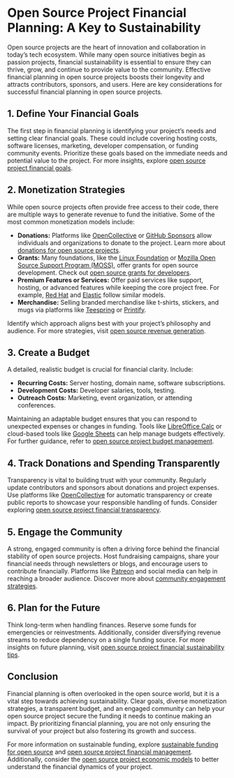 # Open Source Project Financial Planning: A Key to Sustainability

Open source projects are the heart of innovation and collaboration in today’s tech ecosystem. While many open source initiatives begin as passion projects, financial sustainability is essential to ensure they can thrive, grow, and continue to provide value to the community. Effective financial planning in open source projects boosts their longevity and attracts contributors, sponsors, and users. Here are key considerations for successful financial planning in open source projects.

## 1. Define Your Financial Goals

The first step in financial planning is identifying your project’s needs and setting clear financial goals. These could include covering hosting costs, software licenses, marketing, developer compensation, or funding community events. Prioritize these goals based on the immediate needs and potential value to the project. For more insights, explore [open source project financial goals](https://www.license-token.com/wiki/open-source-project-financial-goals).

## 2. Monetization Strategies

While open source projects often provide free access to their code, there are multiple ways to generate revenue to fund the initiative. Some of the most common monetization models include:

- **Donations:** Platforms like [OpenCollective](https://opencollective.com/) or [GitHub Sponsors](https://github.com/sponsors) allow individuals and organizations to donate to the project. Learn more about [donations for open source projects](https://www.license-token.com/wiki/donations-for-open-source-projects).
- **Grants:** Many foundations, like the [Linux Foundation](https://www.linuxfoundation.org/) or [Mozilla Open Source Support Program (MOSS)](https://www.mozilla.org/en-US/moss/), offer grants for open source development. Check out [open source grants for developers](https://www.license-token.com/wiki/open-source-grants-for-developers).
- **Premium Features or Services:** Offer paid services like support, hosting, or advanced features while keeping the core project free. For example, [Red Hat](https://www.redhat.com/) and [Elastic](https://www.elastic.co/) follow similar models.
- **Merchandise:** Selling branded merchandise like t-shirts, stickers, and mugs via platforms like [Teespring](https://www.teespring.com) or [Printify](https://printify.com/).

Identify which approach aligns best with your project’s philosophy and audience. For more strategies, visit [open source revenue generation](https://www.license-token.com/wiki/open-source-revenue-generation).

## 3. Create a Budget

A detailed, realistic budget is crucial for financial clarity. Include:

- **Recurring Costs:** Server hosting, domain name, software subscriptions.
- **Development Costs:** Developer salaries, tools, testing.
- **Outreach Costs:** Marketing, event organization, or attending conferences.

Maintaining an adaptable budget ensures that you can respond to unexpected expenses or changes in funding. Tools like [LibreOffice Calc](https://www.libreoffice.org/) or cloud-based tools like [Google Sheets](https://www.google.com/sheets) can help manage budgets effectively. For further guidance, refer to [open source project budget management](https://www.license-token.com/wiki/open-source-project-budget-management).

## 4. Track Donations and Spending Transparently

Transparency is vital to building trust with your community. Regularly update contributors and sponsors about donations and project expenses. Use platforms like [OpenCollective](https://opencollective.com/) for automatic transparency or create public reports to showcase your responsible handling of funds. Consider exploring [open source project financial transparency](https://www.license-token.com/wiki/open-source-project-financial-transparency).

## 5. Engage the Community

A strong, engaged community is often a driving force behind the financial stability of open source projects. Host fundraising campaigns, share your financial needs through newsletters or blogs, and encourage users to contribute financially. Platforms like [Patreon](https://www.patreon.com/) and social media can help in reaching a broader audience. Discover more about [community engagement strategies](https://www.license-token.com/wiki/community-engagement-strategies).

## 6. Plan for the Future

Think long-term when handling finances. Reserve some funds for emergencies or reinvestments. Additionally, consider diversifying revenue streams to reduce dependency on a single funding source. For more insights on future planning, visit [open source project financial sustainability tips](https://www.license-token.com/wiki/open-source-project-financial-sustainability-tips).

## Conclusion

Financial planning is often overlooked in the open source world, but it is a vital step towards achieving sustainability. Clear goals, diverse monetization strategies, a transparent budget, and an engaged community can help your open source project secure the funding it needs to continue making an impact. By prioritizing financial planning, you are not only ensuring the survival of your project but also fostering its growth and success.

For more information on sustainable funding, explore [sustainable funding for open source](https://www.license-token.com/wiki/sustainable-funding-for-open-source) and [open source project financial management](https://www.license-token.com/wiki/open-source-project-financial-management). Additionally, consider the [open source project economic models](https://www.license-token.com/wiki/open-source-project-economic-models) to better understand the financial dynamics of your project.